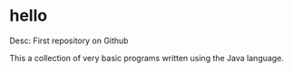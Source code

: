 # hello
Desc: First repository on Github


This a collection of very basic programs written using the Java language.
